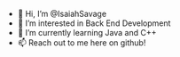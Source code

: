 - 👋 Hi, I’m @IsaiahSavage
- 👀 I’m interested in Back End Development
- 🌱 I’m currently learning Java and C++
- 📫 Reach out to me here on github!

<!---
IsaiahSavage/IsaiahSavage is a ✨ special ✨ repository because its `README.md` (this file) appears on your GitHub profile.
You can click the Preview link to take a look at your changes.
--->
